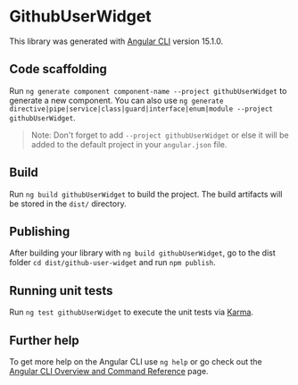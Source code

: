 # GithubUserWidget

This library was generated with [Angular CLI](https://github.com/angular/angular-cli) version 15.1.0.

## Code scaffolding

Run `ng generate component component-name --project githubUserWidget` to generate a new component. You can also use `ng generate directive|pipe|service|class|guard|interface|enum|module --project githubUserWidget`.
> Note: Don't forget to add `--project githubUserWidget` or else it will be added to the default project in your `angular.json` file. 

## Build

Run `ng build githubUserWidget` to build the project. The build artifacts will be stored in the `dist/` directory.

## Publishing

After building your library with `ng build githubUserWidget`, go to the dist folder `cd dist/github-user-widget` and run `npm publish`.

## Running unit tests

Run `ng test githubUserWidget` to execute the unit tests via [Karma](https://karma-runner.github.io).

## Further help

To get more help on the Angular CLI use `ng help` or go check out the [Angular CLI Overview and Command Reference](https://angular.io/cli) page.
